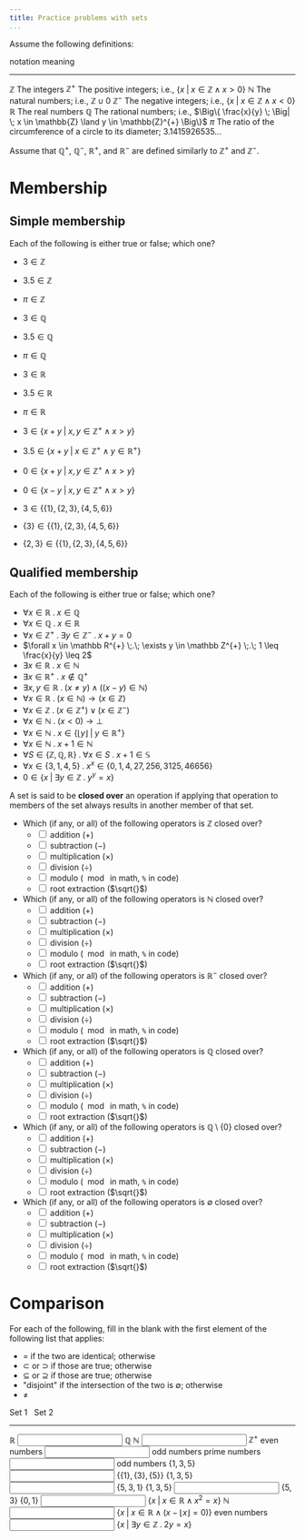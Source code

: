 ```yaml
---
title: Practice problems with sets
...
```


Assume the following definitions:

notation            meaning
---------------     -------------------
$\mathbb{Z}$        The integers
$\mathbb{Z}^{+}$    The positive integers; i.e., $\big\{ x \; \big| \; x \in \mathbb{Z} \land x > 0 \big\}$
$\mathbb{N}$        The natural numbers; i.e., $\mathbb{Z} \cup {0}$
$\mathbb{Z}^{-}$    The negative integers; i.e., $\big\{ x \; \big| \; x \in \mathbb{Z} \land x < 0 \big\}$
$\mathbb{R}$        The real numbers
$\mathbb{Q}$        The rational numbers; i.e., $\Big\{ \frac{x}{y} \; \Big| \; x \in \mathbb{Z} \land y \in \mathbb{Z}^{+} \Big\}$
$\pi$               The ratio of the circumference of a circle to its diameter; 3.1415926535...

Assume that $\mathbb Q^{+}$, $\mathbb Q^{-}$, $\mathbb R^{+}$, and $\mathbb R^{-}$ are defined similarly to $\mathbb Z^{+}$ and $\mathbb Z^{-}$.


# Membership

## Simple membership

Each of the following is either true or false; which one?

- $3 \in \mathbb Z$
- $3.5 \in \mathbb Z$
- $\pi \in \mathbb Z$
- $3 \in \mathbb Q$
- $3.5 \in \mathbb Q$
- $\pi \in \mathbb Q$
- $3 \in \mathbb R$
- $3.5 \in \mathbb R$
- $\pi \in \mathbb R$

- $3 \in \big\{x + y \;\big|\; x,y \in \mathbb{Z}^{+} \land x > y \big\}$
- $3.5 \in \big\{x + y \;\big|\; x \in \mathbb{Z}^{+} \land y \in \mathbb{R}^{+} \big\}$
- $0 \in \big\{x + y \;\big|\; x,y \in \mathbb{Z}^{+} \land x > y \big\}$
- $0 \in \big\{x - y \;\big|\; x,y \in \mathbb{Z}^{+} \land x > y \big\}$

- $3 \in \{\{1\}, \{2, 3\}, \{4, 5, 6\}\}$
- $\{3\} \in \{\{1\}, \{2, 3\}, \{4, 5, 6\}\}$
- $\{2, 3\} \in \{\{1\}, \{2, 3\}, \{4, 5, 6\}\}$

## Qualified membership

Each of the following is either true or false; which one?

- $\forall x \in \mathbb R \;.\; x \in \mathbb Q$
- $\forall x \in \mathbb Q \;.\; x \in \mathbb R$
- $\forall x \in \mathbb Z^{+} \;.\; \exists y \in \mathbb Z^{-} \;.\; x + y = 0$
- $\forall x \in \mathbb R^{+} \;.\; \exists y \in \mathbb Z^{+} \;.\; 1 \leq \frac{x}{y} \leq 2$
- $\exists x \in \mathbb R \;.\; x \in \mathbb N$
- $\exists x \in \mathbb R^{+} \;.\; x \notin \mathbb Q^{+}$
- $\exists x,y \in \mathbb R \;.\; (x \neq y) \land \big((x - y) \in \mathbb N\big)$
- $\forall x \in \mathbb R \;.\; (x \in \mathbb N) \rightarrow (x \in \mathbb Z)$
- $\forall x \in \mathbb Z \;.\; (x \in \mathbb Z^{+}) \lor (x \in \mathbb Z^{-})$
- $\forall x \in \mathbb N \;.\; (x < 0) \rightarrow \bot$
- $\forall x \in \mathbb N \;.\; x \in \big\{ \lfloor y \rfloor \;\big|\; y \in \mathbb R^{+} \big\}$
- $\forall x \in \mathbb N \;.\; x + 1 \in \mathbb N$
- $\forall S \in \{\mathbb Z, \mathbb Q, \mathbb R\}\;.\; \forall x \in S \;.\; x + 1 \in \mathbb S$
- $\forall x \in \{3, 1, 4, 5\} \;.\; x^{x} \in \{0, 1, 4, 27, 256, 3125, 46656\}$
- $0 \in \big\{x \;\big|\; \exists y \in \mathbb Z \;.\; y^{y} = x \big\}$


A set is said to be **closed over** an operation if applying that operation to members of the set always results in another member of that set.

- Which (if any, or all) of the following operators is $\mathbb Z$ closed over?
    - <lable><input type="checkbox"></input> addition ($+$)</label>
    - <lable><input type="checkbox"></input> subtraction ($-$)</label>
    - <lable><input type="checkbox"></input> multiplication ($\times$)</label>
    - <lable><input type="checkbox"></input> division ($\div$)</label>
    - <lable><input type="checkbox"></input> modulo ($\mod{}$ in math, `%` in code)</label>
    - <lable><input type="checkbox"></input> root extraction ($\sqrt{}$)</label>
- Which (if any, or all) of the following operators is $\mathbb N$ closed over?
    - <lable><input type="checkbox"></input> addition ($+$)</label>
    - <lable><input type="checkbox"></input> subtraction ($-$)</label>
    - <lable><input type="checkbox"></input> multiplication ($\times$)</label>
    - <lable><input type="checkbox"></input> division ($\div$)</label>
    - <lable><input type="checkbox"></input> modulo ($\mod{}$ in math, `%` in code)</label>
    - <lable><input type="checkbox"></input> root extraction ($\sqrt{}$)</label>
- Which (if any, or all) of the following operators is $\mathbb R^{-}$ closed over?
    - <lable><input type="checkbox"></input> addition ($+$)</label>
    - <lable><input type="checkbox"></input> subtraction ($-$)</label>
    - <lable><input type="checkbox"></input> multiplication ($\times$)</label>
    - <lable><input type="checkbox"></input> division ($\div$)</label>
    - <lable><input type="checkbox"></input> modulo ($\mod{}$ in math, `%` in code)</label>
    - <lable><input type="checkbox"></input> root extraction ($\sqrt{}$)</label>
- Which (if any, or all) of the following operators is $\mathbb Q$ closed over?
    - <lable><input type="checkbox"></input> addition ($+$)</label>
    - <lable><input type="checkbox"></input> subtraction ($-$)</label>
    - <lable><input type="checkbox"></input> multiplication ($\times$)</label>
    - <lable><input type="checkbox"></input> division ($\div$)</label>
    - <lable><input type="checkbox"></input> modulo ($\mod{}$ in math, `%` in code)</label>
    - <lable><input type="checkbox"></input> root extraction ($\sqrt{}$)</label>
- Which (if any, or all) of the following operators is $\mathbb Q \setminus \{0\}$ closed over?
    - <lable><input type="checkbox"></input> addition ($+$)</label>
    - <lable><input type="checkbox"></input> subtraction ($-$)</label>
    - <lable><input type="checkbox"></input> multiplication ($\times$)</label>
    - <lable><input type="checkbox"></input> division ($\div$)</label>
    - <lable><input type="checkbox"></input> modulo ($\mod{}$ in math, `%` in code)</label>
    - <lable><input type="checkbox"></input> root extraction ($\sqrt{}$)</label>
- Which (if any, or all) of the following operators is $\emptyset$ closed over?
    - <lable><input type="checkbox"></input> addition ($+$)</label>
    - <lable><input type="checkbox"></input> subtraction ($-$)</label>
    - <lable><input type="checkbox"></input> multiplication ($\times$)</label>
    - <lable><input type="checkbox"></input> division ($\div$)</label>
    - <lable><input type="checkbox"></input> modulo ($\mod{}$ in math, `%` in code)</label>
    - <lable><input type="checkbox"></input> root extraction ($\sqrt{}$)</label>



# Comparison

For each of the following, fill in the blank with the first element of the following list that applies:

- $=$ if the two are identical; otherwise
- $\subset$ or $\supset$ if those are true; otherwise
- $\subseteq$ or $\supseteq$ if those are true; otherwise
- "disjoint" if the intersection of the two is $\emptyset$; otherwise
- $\neq$

Set 1                               Set 2
--------------  -----------------   -----------------------------
$\mathbb R$     <input></input>     $\mathbb Q$
$\mathbb N$     <input></input>     $\mathbb Z^{+}$
even numbers    <input></input>     odd numbers
prime numbers   <input></input>     odd numbers
$\{1, 3, 5\}$   <input></input>     $\{\{1\}, \{3\}, \{5\}\}$
$\{1, 3, 5\}$   <input></input>     $\{5, 3, 1\}$
$\{1, 3, 5\}$   <input></input>     $\{5, 3\}$
$\{0, 1\}$      <input></input>     $\big\{ x \;\big|\; x \in \mathbb{R} \land x^2 = x\big\}$
$\mathbb{N}$    <input></input>     $\Big\{ x \;\Big|\; x \in \mathbb{R} \land \big(x - \lfloor x \rfloor = 0\big)\Big\}$
even numbers    <input></input>     $\big\{x \;\big|\; \exists y \in \mathbb Z \;.\; 2y = x\big\}$

